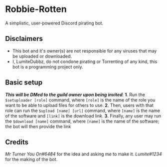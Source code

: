 # Robbie-Rotten<br>
A simplistic, user-powered Discord pirating bot.
## Disclaimers
- This bot and it's owner(s) are not responsible for any viruses that may be uploaded or downloaded.
- I, LumiteDubbz, do not condone pirating or Torrenting of any kind, this bot is a programming project only.
## Basic setup
***This will be DMed to the guild owner upon being invited***:
**1**. Run the `$setuploader [role]` command, where `[role]` is the name of the role you want to be able to upload files for others to use.
**2**. Then, users with that role can run the ```$upload [name] [url]``` command, where ```[name]``` is the name of the software and ```[link]``` is the download link.
**3**. Finally, any user may run the ```$download [name]``` command, where ```[name]``` is the name of the software; the bot will then provide the link
## Credits
*Mr Turner You On#6484* for the idea and asking me to make it.
*Lumite#1234* for the making of the bot.
